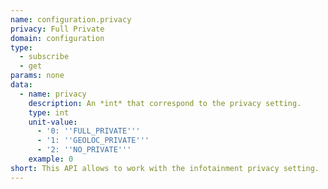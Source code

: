 ```yaml
---
name: configuration.privacy
privacy: Full Private
domain: configuration
type:
  - subscribe
  - get
params: none
data:
  - name: privacy
    description: An *int* that correspond to the privacy setting.
    type: int
    unit-value:
      - '0: ''FULL_PRIVATE'''
      - '1: ''GEOLOC_PRIVATE'''
      - '2: ''NO_PRIVATE'''
    example: 0
short: This API allows to work with the infotainment privacy setting.
---
```



